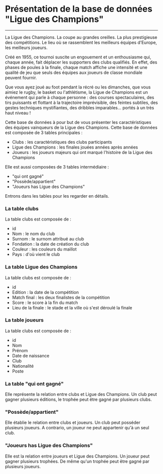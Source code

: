 # Présentation de la base de données "Ligue des Champions"
-------------------------------------------------------------

La Ligue des Champions. La coupe au grandes oreilles. La plus prestigieuse des compétitions. Le lieu où se rassemblent les meilleurs équipes d'Europe, les meilleurs joueurs.

Créé en 1955, ce tournoi suscite un engouement et un enthousiasme qui, chaque année, fait déplacer les supporters des clubs qualifiés. En effet, des phases de poules à la finale, chaque match affiche une intensité et une qualité de jeu que seuls des équipes aux joueurs de classe mondiale peuvent fournir. 

Que vous ayez joué au foot pendant la récré ou les dimanches, que vous aimiez le rugby, le basket ou  l'athlétisme, la Ligue de Champions est un événement qui parle à chaque personne : des courses spectaculaires, des tirs puissants et flottant à la trajectoire imprévisible, des feintes subtiles, des gestes techniques mystifiantes, des dribbles imparables... portés à un très haut niveau !

Cette base de données à pour but de vous présenter les caractéristiques des équipes vainqueurs de la Ligue des Champions. Cette base de données est composée de 3 tables principales :

* Clubs : les caractéristiques des clubs participants
* Ligue des Champions : les finales jouées années après années
* Joueurs : les joueurs majeurs qui ont marqué l'histoire de la Ligue des Champions

Elle est aussi composées de 3 tables intermédiaire : 
* "qui ont gagné" 
* "Possède/appartient" 
* "Joueurs has Ligue des Champions"


Entrons dans les tables pour les regarder en détails.


### La table clubs

La table clubs est composée de : 
* id
* Nom : le nom du club
* Surnom : le surnom attribué au club
* Fondation : la date de création du club
* Couleur : les couleurs du maillot
* Pays : d'où vient le club


### La table Ligue des Champions

La table clubs est composée de : 
* id
* Edition : la date de la compétition
* Match final : les deux finalistes de la compétition
* Score : le score à la fin du match
* Lieu de la finale : le stade et la ville où s'est déroulé la finale
  

### La table joueurs

La table clubs est composée de : 
* id
* Nom 
* Prénom 
* Date de naissance
* Club
* Nationalité
* Poste


### La table "qui ont gagné"

Elle représente la relation entre clubs et Ligue des Champions. 
Un club peut gagner plusieurs éditions, le trophée peut être gagné par plusieurs clubs.


### "Possède/appartient"

Elle établie le relation entre clubs et joueurs. 
Un club peut posséder plusieurs joueurs. A contrario, un joueur ne peut appartenir qu'à un seul club.


### "Joueurs has Ligue des Champions" 

Elle est la relation entre joueurs et Ligue des Champions.
Un joueur peut gagner plusieurs trophées. De même qu'un trophée peut être gagné par plusieurs joueurs.






